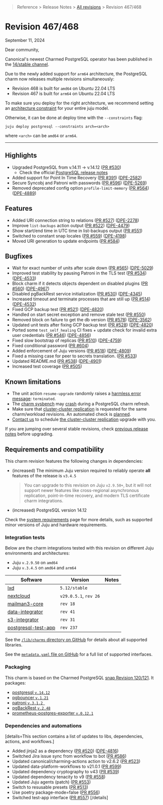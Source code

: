 >Reference > Release Notes > [All revisions] > Revision 467/468

# Revision 467/468
September 11, 2024

Dear community,

Canonical's newest Charmed PostgreSQL operator has been published in the [14/stable channel].

Due to the newly added support for `arm64` architecture, the PostgreSQL charm now releases multiple revisions simultaneously:
* Revision 468 is built for `amd64` on Ubuntu 22.04 LTS
* Revision 467 is built for `arm64` on Ubuntu 22.04 LTS

To make sure you deploy for the right architecture, we recommend setting an [architecture constraint](https://juju.is/docs/juju/constraint#heading--arch) for your entire juju model.

Otherwise, it can be done at deploy time with the `--constraints` flag:
```shell
juju deploy postgresql --constraints arch=<arch> 
```
where `<arch>` can be `amd64` or `arm64`.

---

## Highlights 
* Upgraded PostgreSQL from v.14.11 → v.14.12 ([PR #530](https://github.com/canonical/postgresql-operator/pull/530))
  * Check the official [PostgreSQL release notes](https://www.postgresql.org/docs/release/14.12/)
* Added support for Point In Time Recovery ([PR #391](https://github.com/canonical/postgresql-operator/pull/391)) ([DPE-2582](https://warthogs.atlassian.net/browse/DPE-2582))
* Secure Syncobj and Patroni with passwords ([PR #596](https://github.com/canonical/postgresql-operator/pull/596)) ([DPE-5269](https://warthogs.atlassian.net/browse/DPE-5269))
* Removed deprecated config option `profile-limit-memory` ([PR #564](https://github.com/canonical/postgresql-operator/pull/564)) ([DPE-4889](https://warthogs.atlassian.net/browse/DPE-4889))

## Features 

* Added URI connection string to relations ([PR #527](https://github.com/canonical/postgresql-operator/pull/527)) ([DPE-2278](https://warthogs.atlassian.net/browse/DPE-2278))
* Improve `list-backups` action output ([PR #522](https://github.com/canonical/postgresql-operator/pull/522)) ([DPE-4479](https://warthogs.atlassian.net/browse/DPE-4479))
* Show start/end time in UTC time in list-backups output ([PR #551](https://github.com/canonical/postgresql-operator/pull/551))
* Switched to constant snap locales ([PR #559](https://github.com/canonical/postgresql-operator/pull/559)) ([DPE-4198](https://warthogs.atlassian.net/browse/DPE-4198))
* Moved URI generation to update endpoints ([PR #584](https://github.com/canonical/postgresql-operator/pull/584))

## Bugfixes

* Wait for exact number of units after scale down ([PR #565](https://github.com/canonical/postgresql-operator/pull/565)) ([DPE-5029](https://warthogs.atlassian.net/browse/DPE-5029))
* Improved test stability by pausing Patroni in the TLS test ([PR #534](https://github.com/canonical/postgresql-operator/pull/534)) ([DPE-4533](https://warthogs.atlassian.net/browse/DPE-4533))
* Block charm if it detects objects dependent on disabled plugins ([PR #560](https://github.com/canonical/postgresql-operator/pull/560)) ([DPE-4967](https://warthogs.atlassian.net/browse/DPE-4967))
* Disabled pgBackRest service initialization ([PR #530](https://github.com/canonical/postgresql-operator/pull/530)) ([DPE-4345](https://warthogs.atlassian.net/browse/DPE-4345))
* Increased timeout and terminate processes that are still up ([PR #514](https://github.com/canonical/postgresql-operator/pull/514)) ([DPE-4532](https://warthogs.atlassian.net/browse/DPE-4532))
* Fixed GCP backup test ([PR #521](https://github.com/canonical/postgresql-operator/pull/521)) ([DPE-4820](https://warthogs.atlassian.net/browse/DPE-4820))
* Handled on start secret exception and remove stale test ([PR #550](https://github.com/canonical/postgresql-operator/pull/550))
* Removed block on failure to get the db version ([PR #578](https://github.com/canonical/postgresql-operator/pull/578)) ([DPE-3562](https://warthogs.atlassian.net/browse/DPE-3562))
* Updated unit tests after fixing GCP backup test ([PR #528](https://github.com/canonical/postgresql-operator/pull/528)) ([DPE-4820](https://warthogs.atlassian.net/browse/DPE-4820))
* Ported some `test_self_healing` CI fixes + update check for invalid extra user credentials ([PR #546](https://github.com/canonical/postgresql-operator/pull/546)) ([DPE-4856](https://warthogs.atlassian.net/browse/DPE-4856))
* Fixed slow bootstrap of replicas ([PR #510](https://github.com/canonical/postgresql-operator/pull/510)) ([DPE-4759](https://warthogs.atlassian.net/browse/DPE-4759))
* Fixed conditional password ([PR #604](https://github.com/canonical/postgresql-operator/pull/604))
* Added enforcement of Juju versions ([PR #518](https://github.com/canonical/postgresql-operator/pull/518)) ([DPE-4809](https://warthogs.atlassian.net/browse/DPE-4809))
* Fixed a missing case for peer to secrets translation. ([PR #533](https://github.com/canonical/postgresql-operator/pull/533))
* Updated README.md ([PR #538](https://github.com/canonical/postgresql-operator/pull/538)) ([DPE-4901](https://warthogs.atlassian.net/browse/DPE-4901))
* Increased test coverage ([PR #505](https://github.com/canonical/postgresql-operator/pull/505))

## Known limitations

 * The unit action `resume-upgrade` randomly raises a [harmless error message](https://warthogs.atlassian.net/browse/DPE-5420): `terminated`.
 * The [charm sysbench](https://charmhub.io/sysbench) may [crash](https://warthogs.atlassian.net/browse/DPE-5436) during a PostgreSQL charm refresh.
 * Make sure that [cluster-cluster replication](/t/13991) is requested for the same charm/workload revisions. An automated check is [planned](https://warthogs.atlassian.net/browse/DPE-5418).
 * [Contact us](/t/11863) to schedule [the cluster-cluster replication](/t/13991) upgrade with you.

If you are jumping over several stable revisions, check [previous release notes][All revisions] before upgrading.

## Requirements and compatibility

This charm revision features the following changes in dependencies:
* (increased) The minimum Juju version required to reliably operate **all** features of the release is `v3.4.5`
  > You can upgrade to this revision on Juju  `v2.9.50+`, but it will not support newer features like cross-regional asynchronous replication, point-in-time recovery, and modern TLS certificate charm integrations.
* (increased) PostgreSQL version 14.12

Check the [system requirements] page for more details, such as supported minor versions of Juju and hardware requirements.

### Integration tests
Below are the charm integrations tested with this revision on different Juju environments and architectures:
* Juju `v.2.9.50` on `amd64`
* Juju  `v.3.4.5` on `amd64` and `arm64`

| Software | Version | Notes |
|-----|-----|-----|
| [lxd] | `5.12/stable` | |
| [nextcloud] | `v29.0.5.1`, `rev 26` | |
| [mailman3-core] | `rev 18` | |
| [data-integrator] | `rev 41` | |
| [s3-integrator] | `rev 31` | |
| [postgresql-test-app] | `rev 237` | |

See the [`/lib/charms` directory on GitHub] for details about all supported libraries.

See the [`metadata.yaml` file on GitHub] for a full list of supported interfaces.

### Packaging

This charm is based on the Charmed PostgreSQL [snap Revision 120/121]. It packages:
* [postgresql `v.14.12`]
* [pgbouncer `v.1.21`]
* [patroni `v.3.1.2 `]
* [pgBackRest `v.2.48`]
* [prometheus-postgres-exporter `v.0.12.1`]

### Dependencies and automations

[details=This section contains a list of updates to libs, dependencies, actions, and workflows.] 

* Added jinja2 as a dependency ([PR #520](https://github.com/canonical/postgresql-operator/pull/520)) ([DPE-4816](https://warthogs.atlassian.net/browse/DPE-4816))
* Switched Jira issue sync from workflow to bot ([PR #586](https://github.com/canonical/postgresql-operator/pull/586))
* Updated canonical/charming-actions action to v2.6.2 ([PR #523](https://github.com/canonical/postgresql-operator/pull/523))
* Updated data-platform-workflows to v21.0.1 ([PR #599](https://github.com/canonical/postgresql-operator/pull/599))
* Updated dependency cryptography to v43 ([PR #539](https://github.com/canonical/postgresql-operator/pull/539))
* Updated dependency tenacity to v9 ([PR #558](https://github.com/canonical/postgresql-operator/pull/558))
* Updated Juju agents (patch) ([PR #553](https://github.com/canonical/postgresql-operator/pull/553))
* Switch to resusable presets ([PR #513](https://github.com/canonical/postgresql-operator/pull/513))
* Use poetry package-mode=false ([PR #556](https://github.com/canonical/postgresql-operator/pull/556))
* Switched test-app interface ([PR #557](https://github.com/canonical/postgresql-operator/pull/557))
[/details]

<!-- DISCOURSE TOPICS-->
[All revisions]: /t/11875
[system requirements]: /t/11743

<!-- CHARM GITHUB -->
[`/lib/charms` directory on GitHub]: https://github.com/canonical/postgresql-operator/tree/rev468/lib/charms
[`metadata.yaml` file on GitHub]: https://github.com/canonical/postgresql-operator/blob/rev468/metadata.yaml

<!-- CHARMHUB -->
[14/stable channel]: https://charmhub.io/postgresql?channel=14/stable

<!-- SNAP/ROCK-->
[`charmed-postgresql` packaging]: https://github.com/canonical/charmed-postgresql-snap
[snap Revision 120/121]: https://github.com/canonical/charmed-postgresql-snap/releases/tag/rev121
[rock image]: ghcr.io/canonical/charmed-postgresql@sha256:7ef86a352c94e2a664f621a1cc683d7a983fd86e923d98c32b863f717cb1c173 

[postgresql `v.14.12`]: https://launchpad.net/ubuntu/+source/postgresql-14/14.12-0ubuntu0.22.04.1
[pgbouncer `v.1.21`]: https://launchpad.net/~data-platform/+archive/ubuntu/pgbouncer
[patroni `v.3.1.2 `]: https://launchpad.net/~data-platform/+archive/ubuntu/patroni
[pgBackRest `v.2.48`]: https://launchpad.net/~data-platform/+archive/ubuntu/pgbackrest
[prometheus-postgres-exporter `v.0.12.1`]: https://launchpad.net/~data-platform/+archive/ubuntu/postgres-exporter

<!-- EXTERNAL LINKS -->
[juju]: https://juju.is/docs/juju/
[lxd]: https://documentation.ubuntu.com/lxd/en/latest/
[nextcloud]: https://charmhub.io/nextcloud
[mailman3-core]: https://charmhub.io/mailman3-core
[data-integrator]: https://charmhub.io/data-integrator
[s3-integrator]: https://charmhub.io/s3-integrator
[postgresql-test-app]: https://charmhub.io/postgresql-test-app
[discourse-k8s]: https://charmhub.io/discourse-k8s
[indico]: https://charmhub.io/indico
[microk8s]: https://charmhub.io/microk8s
[tls-certificates-operator]: https://charmhub.io/tls-certificates-operator
[self-signed-certificates]: https://charmhub.io/self-signed-certificates

<!-- BADGES (unused) -->
[amd64]: https://img.shields.io/badge/amd64-darkgreen
[arm64]: https://img.shields.io/badge/arm64-blue